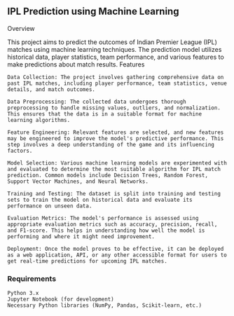## IPL Prediction using Machine Learning
Overview

This project aims to predict the outcomes of Indian Premier League (IPL) matches using machine learning techniques. The prediction model utilizes historical data, player statistics, team performance, and various features to make predictions about match results.
Features

    Data Collection: The project involves gathering comprehensive data on past IPL matches, including player performance, team statistics, venue details, and match outcomes.

    Data Preprocessing: The collected data undergoes thorough preprocessing to handle missing values, outliers, and normalization. This ensures that the data is in a suitable format for machine learning algorithms.

    Feature Engineering: Relevant features are selected, and new features may be engineered to improve the model's predictive performance. This step involves a deep understanding of the game and its influencing factors.

    Model Selection: Various machine learning models are experimented with and evaluated to determine the most suitable algorithm for IPL match prediction. Common models include Decision Trees, Random Forest, Support Vector Machines, and Neural Networks.

    Training and Testing: The dataset is split into training and testing sets to train the model on historical data and evaluate its performance on unseen data.

    Evaluation Metrics: The model's performance is assessed using appropriate evaluation metrics such as accuracy, precision, recall, and F1-score. This helps in understanding how well the model is performing and where it might need improvement.

    Deployment: Once the model proves to be effective, it can be deployed as a web application, API, or any other accessible format for users to get real-time predictions for upcoming IPL matches.

### Requirements

    Python 3.x
    Jupyter Notebook (for development)
    Necessary Python libraries (NumPy, Pandas, Scikit-learn, etc.)
